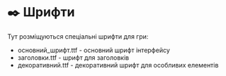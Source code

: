 # ✒️ Шрифти

Тут розміщуються спеціальні шрифти для гри:

- основний_шрифт.ttf - основний шрифт інтерфейсу
- заголовки.ttf - шрифт для заголовків
- декоративний.ttf - декоративний шрифт для особливих елементів